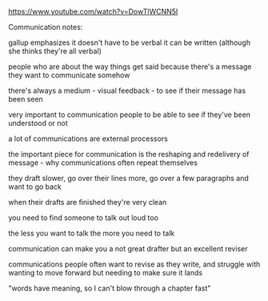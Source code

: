 https://www.youtube.com/watch?v=DowTlWCNN5I

Communication notes:

gallup emphasizes it doesn't have to be verbal it can be written (although she thinks they're all verbal)

people who are about the way things get said because there's a message they want to communicate somehow

there's always a medium - visual feedback - to see if their message has been seen

very important to communication people to be able to see if they've been understood or not

a lot of communications are external processors

the important piece for communication is the reshaping and redelivery of message - why communications often repeat themselves

they draft slower, go over their lines more, go over a few paragraphs and want to go back

when their drafts are finished they're very clean

you need to find someone to talk out loud too

the less you want to talk the more you need to talk

communication can make you a not great drafter but an excellent reviser

communications people often want to revise as they write, and struggle with wanting to move forward but needing to make sure it lands

"words have meaning, so I can't blow through a chapter fast"